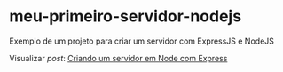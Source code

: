 # meu-primeiro-servidor-nodejs
Exemplo de um projeto para criar um servidor com ExpressJS e NodeJS

Visualizar *post*: [Criando um servidor em Node com Express](http://blog.matheuscastiglioni.com.br/criando-um-servidor-em-node-com-express)
